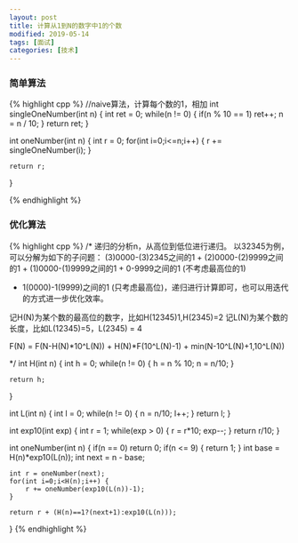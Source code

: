 ```yaml
---
layout: post
title: 计算从1到N的数字中1的个数 
modified: 2019-05-14
tags: [面试]
categories: [技术]
---
```


### 简单算法 
{% highlight cpp %}
//naive算法，计算每个数的1，相加
int singleOneNumber(int n) {
    int ret = 0;
    while(n != 0) {
        if(n % 10 == 1) ret++;
        n = n / 10;
    }
    return ret;
}

int oneNumber(int n) {
    int r = 0;
    for(int i=0;i<=n;i++) {
        r += singleOneNumber(i);
    }

    return r;
}

{% endhighlight %}

### 优化算法 
{% highlight cpp %}
/*
  递归的分析n，从高位到低位进行递归。
  以32345为例，可以分解为如下的子问题：
  (3)0000-(3)2345之间的1 + (2)0000-(2)9999之间的1 + (1)0000-(1)9999之间的1 + 0-9999之间的1 (不考虑最高位的1)
  + 1(0000)-1(9999)之间的1 (只考虑最高位)，递归进行计算即可，也可以用迭代的方式进一步优化效率。


  记H(N)为某个数的最高位的数字，比如H(12345)1,H(2345)=2
  记L(N)为某个数的长度，比如L(12345)=5，L(2345) = 4

  F(N) = F(N-H(N)*10^L(N)) +  H(N)*F(10^L(N)-1) + min(N-10^L(N)+1,10^L(N))

*/
int H(int n) {
    int h = 0;
    while(n != 0) {
        h = n % 10;
        n = n/10;
    }

    return h;
}

int L(int n) {
    int l = 0;
    while(n != 0) {
        n = n/10;
        l++;
    }
    return l;
}

int exp10(int exp) {
    int r = 1;
    while(exp > 0) {
        r = r*10;
        exp--;
    }
    return r/10;
}

int oneNumber(int n) {
    if(n == 0) return 0;
    if(n <= 9) {
        return 1;
    }
    int base = H(n)*exp10(L(n));
    int next = n - base;

    int r = oneNumber(next);
    for(int i=0;i<H(n);i++) {
        r += oneNumber(exp10(L(n))-1);
    }

    return r + (H(n)==1?(next+1):exp10(L(n)));
}
{% endhighlight %}

